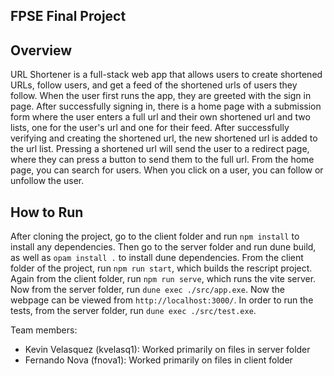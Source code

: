 ## FPSE Final Project

## Overview

URL Shortener is a full-stack web app that allows users to create shortened URLs, follow users, and get a feed of the shortened urls of users they follow. When the user first runs the app, they are greeted with the sign in page. After successfully signing in, there is a home page with a submission form where the user enters a full url and their own shortened url and two lists, one for the user's url and one for their feed. After successfully verifying and creating the shortened url, the new shortened url is added to the url list. Pressing a shortened url will send the user to a redirect page, where they can press a button to send them to the full url. From the home page, you can search for users. When you click on a user, you can follow or unfollow the user.

## How to Run

After cloning the project, go to the client folder and run `npm install` to install any dependencies. Then go to the server folder and run dune build, as well as `opam install .` to install dune dependencies. From the client folder of the project, run `npm run start`, which builds the rescript project. Again from the client folder, run `npm run serve`, which runs the vite server. Now from the server folder, run `dune exec ./src/app.exe`. Now the webpage can be viewed from `http://localhost:3000/`. In order to run the tests, from the server folder, run `dune exec ./src/test.exe`. 

Team members:

- Kevin Velasquez (kvelasq1): Worked primarily on files in server folder
- Fernando Nova (fnova1): Worked primarily on files in client folder
